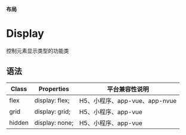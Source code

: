 #### <span class="text-lg text-gray-500 font-normal">布局</span>

<div class="w-screen"></div>

# Display
<a-typography-text>
    控制元素显示类型的功能类
</a-typography-text>

<CssPrefix />

## 语法
| Class | Properties | 平台兼容性说明
| --- | --- | ---
| <a-link status="success">flex</a-link> | <a-link>display: flex;</a-link> | H5、小程序、app-vue、app-nvue
| <a-link status="success">grid</a-link> | <a-link>display: grid;</a-link> | H5、小程序、app-vue
| <a-link status="success">hidden</a-link> | <a-link>display: none;</a-link> | H5、小程序、app-vue